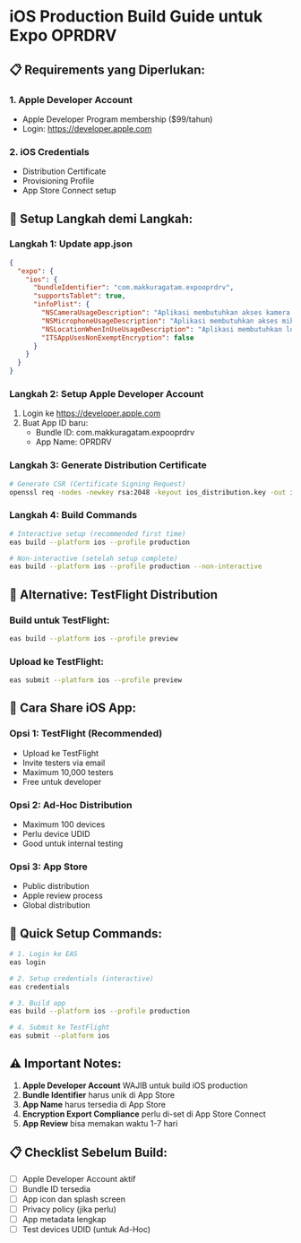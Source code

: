 # iOS Production Build Guide untuk Expo OPRDRV

## 📋 Requirements yang Diperlukan:

### 1. Apple Developer Account
- Apple Developer Program membership ($99/tahun)
- Login: https://developer.apple.com

### 2. iOS Credentials
- Distribution Certificate
- Provisioning Profile
- App Store Connect setup

## 🔧 Setup Langkah demi Langkah:

### Langkah 1: Update app.json
```json
{
  "expo": {
    "ios": {
      "bundleIdentifier": "com.makkuragatam.expooprdrv",
      "supportsTablet": true,
      "infoPlist": {
        "NSCameraUsageDescription": "Aplikasi membutuhkan akses kamera untuk proses absensi (check in/out)",
        "NSMicrophoneUsageDescription": "Aplikasi membutuhkan akses mikrofon untuk fungsi kamera",
        "NSLocationWhenInUseUsageDescription": "Aplikasi membutuhkan lokasi untuk validasi area absensi",
        "ITSAppUsesNonExemptEncryption": false
      }
    }
  }
}
```

### Langkah 2: Setup Apple Developer Account
1. Login ke https://developer.apple.com
2. Buat App ID baru:
    - Bundle ID: com.makkuragatam.expooprdrv
   - App Name: OPRDRV

### Langkah 3: Generate Distribution Certificate
```bash
# Generate CSR (Certificate Signing Request)
openssl req -nodes -newkey rsa:2048 -keyout ios_distribution.key -out ios_distribution.csr -subj "/email=your-email@example.com, CN=Your Name, C=ID"
```

### Langkah 4: Build Commands
```bash
# Interactive setup (recommended first time)
eas build --platform ios --profile production

# Non-interactive (setelah setup complete)
eas build --platform ios --profile production --non-interactive
```

## 🚀 Alternative: TestFlight Distribution

### Build untuk TestFlight:
```bash
eas build --platform ios --profile preview
```

### Upload ke TestFlight:
```bash
eas submit --platform ios --profile preview
```

## 📱 Cara Share iOS App:

### Opsi 1: TestFlight (Recommended)
- Upload ke TestFlight
- Invite testers via email
- Maximum 10,000 testers
- Free untuk developer

### Opsi 2: Ad-Hoc Distribution
- Maximum 100 devices
- Perlu device UDID
- Good untuk internal testing

### Opsi 3: App Store
- Public distribution
- Apple review process
- Global distribution

## 🔑 Quick Setup Commands:

```bash
# 1. Login ke EAS
eas login

# 2. Setup credentials (interactive)
eas credentials

# 3. Build app
eas build --platform ios --profile production

# 4. Submit ke TestFlight
eas submit --platform ios
```

## ⚠️ Important Notes:

1. **Apple Developer Account** WAJIB untuk build iOS production
2. **Bundle Identifier** harus unik di App Store
3. **App Name** harus tersedia di App Store
4. **Encryption Export Compliance** perlu di-set di App Store Connect
5. **App Review** bisa memakan waktu 1-7 hari

## 📋 Checklist Sebelum Build:

- [ ] Apple Developer Account aktif
- [ ] Bundle ID tersedia
- [ ] App icon dan splash screen
- [ ] Privacy policy (jika perlu)
- [ ] App metadata lengkap
- [ ] Test devices UDID (untuk Ad-Hoc)